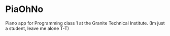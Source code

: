 # PiaOhNo
Piano app for Programming class 1 at the Granite Technical Institute. (Im just a student, leave me alone T-T)
